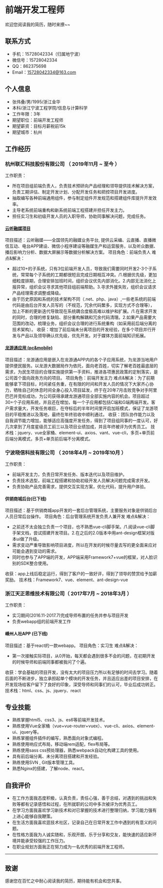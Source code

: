 # 前端开发工程师

 欢迎您阅读我的简历，随时来撩~~

## 联系方式

 - 手机：15728042334（归属地宁波）
 - 微信号：15728042334
 - QQ：862375698
 - Email：15728042334@163.com

## 个人信息

  - 张伟叠/男/1995/浙江金华
  - 本科/浙江宁波工程学院/信息与计算科学
  - 工作年限：3年
  - 期望职位：前端开发工程师
  - 期望薪资：目标月薪税前15k
  - 期望城市：杭州

## 工作经历

 ### 杭州联汇科技股份有限公司 （ 2019年11月 ~ 至今 ）

 工作职责：

 - 所在项目组前端负责人，负责技术预研向产品经理和领导提供技术解决方案，负责工期评估、制定开发计划、分配开发任务和把控项目开发进度。
 - 抽取编写各种前端通用组件，参与制定组件开发规范和搭建组件库提升开发效率。
 - 主导老系统前端重构和新系统前端工程搭建并担任开发主力。
 - 担任实习生和初级开发人员的入职导师，协助同事解决问题，完成任务。

 #### [云听融媒项目](http://w.linker.cc/)

 项目描述：云听融媒——全国领先的融媒业务平台, 提供云采编、云直播、直播微信互动、电台APP建设、微信小程序建设等融媒生产和运营服务，以及听众数据、播后影响力分析、数据大屏展示等数据分析解决方案。
 项目角色：前端负责人
 难点&解决：

 - 超过10+的子系统，只有3位前端开发人员，导致我们需要同时开发2-3个子系统，常常每个子系统的工期都很短且完成日期相互冲突。/1.根据优先级，更加细粒度排期，合理安排加班时间，组织会议优先内部消化。2.内部无法消化上报异常，组织会议寻求其他项目组前端帮助。3.寻求外援失败，组织会议请求产品经理需求调整或降级。
 - 由于历史原因和系统的技术架构不同（.net、php、java）,一些老系统的前端代码是由后台开发人员写的（不规范，冗余代码繁多，实现方式不合理等），加上不断的更新迭代导致现在系统耦合度极高难以维护和扩展。/1.在需求开发的同时，合理的修复缺陷、部分重构解耦和冗余代码清理。2.如果产品需要大范围的改动，梳理业务，组织会议合理的进行系统重构（如采用前后端分离的技术架构）。
收获：增加了前后端未分离项目的开发经验，在多个项目并行开发与产品以及领导确认优先级，优先开发。对于媒体方面前端知识拓展。

 #### [龙游通应用 (pc&mobile)](https://apps.apple.com/cn/app/%E9%BE%99%E6%B8%B8%E9%80%9A-%E9%BE%99%E6%B8%B8%E4%BA%BA%E7%9A%84%E7%99%BE%E4%BA%8B%E9%80%9A/id1467700882)
 项目描述：龙游通应用是嵌入在龙游通APP内的各个子应用系统，为龙游当地用户提供便民服务。以龙游大数据局作为依托，面向老百姓，切实了解老百姓最底层的需求，为民生项目的合理实施提供第一手资料，推进各项惠民政策的定制落实，是公司首个面向政务方向的项目。
 项目角色：前端开发主力
 难点&解决：为了前期能够拿下项目标，时间紧任务重，在有限的时间和开发人员的情况下大家齐心协力，牺牲自己的休息时间全身心投入项目延发，终于在20年7月击败竞争对手阿里巴巴并竞标成功，为公司获得承建龙游通项目全部实施内容的机会。项目超过30+个子应用系统，并且还在增加，每一个子应用都包括C端和G端两端开发。客户需求量大，开发任务艰巨，在夺标后的半年时间里开启加班模式，保证了龙游项目的平稳推进以及落地，最终在年终验收中顺利通过。
 收获：团队协作能力以及自我调节能力增加，能够适应高强度开发任务，得到了项目组同事的一度认可，好几次拿到了月度星级员工前三以及项目业绩加成，并且年终被评为优秀员工。
 技术栈：jquery、vue全家桶、element-ui、axios、vant、vue-cli，多页+单页前后端分离模式，多页+单页前后端不分离模式。

 ### 宁波晓信科技有限公司 （ 2018年4月 ~ 2019年10月 ）

 工作职责：

 - 前端开发主力，负责日常开发任务、版本迭代以及项目维护。
 - 负责技术选型，前端工程搭建和协助初级开发人员解决问题完成需求开发。
 - 负责协助产品完善需求，提供交互实现方案，优化代码，提升用户体验。

 #### 供销商城后台(已下线)

 项目描述：基于供销商城app开发的一套后台管理系统，主要服务对象是供销后台人员日常后台操作。
 项目角色：后台管理系统开发负责人兼开发
 难点&解决：

 - 之前还不太会独立负责一个项目，也不熟悉vue-cli脚手架。/1.阅读vue-cli脚手架文档，尝试搭建开发项目。2.在之后的2.0版本中用ant-design框架对版本ui做了升级。
 - 需求变动严重导致影响项目进度，所以在开发的时候尽量去写的更全面来应对可能会遇到变动的需求。
 - 同时也参与了APP端的开发，APP端采用Framework7+vue的框架，对人脸识别的SDK整合使用。

收获：app上线后稳定运行，得到了客户的一致好评，得到了领导的赞赏给予加薪奖励。
技术栈：Framework7、vue、element、ant-design-vue

 ### 浙江天正思维技术有限公司（ 2017年7月 ~ 2018年3月 ）

 工作职责：
 - 实习期间(2016.11-2017.7)完成导师布置的任务并参与项目开发
 - 负责webapp组的前端开发工作

 #### 嵊州人社APP (已下线)

 项目描述：基于react的一款webapp。
 项目角色：实习生
 难点&解决：

 - 第一次接触实际项目，从0开始，每天都会遇到很多不会的问题，在初期开发的时候导师和前端同事都被我问了个遍。

收获：学会基础的项目开发，没有太大的项目压力所以有足够的时间去学习。随着后面的不断进步，独立承担起单个模块的开发任务，并且适应出差的项目安排，在开发现场给客户留下了良好的印象，深受导师和同事们的认可，毕业后成功转正。
 技术栈：html、css、js、jquery、react



## 专业技能

- 熟练掌握html5、css3、js、es6等前端开发技术。
- 熟练使用Vue全家桶（vue+vue-router+vuex）、vue-cli、axios、element-ui、jquery等。
- 熟练掌握组件插件的编写，熟悉面向对象式编程。
- 熟练使用响应式布局，移动端rem适配，flex布局等。
- 熟练使用sass css预处理器，熟悉webpack自动化构建工具的使用。
- 具有前后端分离、未分离项目搭建和开发经验。
- 熟练使用SVN , Git版本管理工具。
- 熟悉Nginx的搭建，了解node、react。

## 自我评价

 - 在工作方面我态度积极，认真负责，责任心强，善于总结，对遇到的挑战和失败等都有记录感悟和过程，在所就职的公司中多次被评为优秀员工。
 - 在学习方面我喜欢学习新技术和对已掌握的技术进行整理归纳，学习能力强有上进心能够自我鞭策。
 - 在生活方面我喜欢逛技术社区，记录自己在日常开发工作中遇到的有意义的问题。
 - 在性格方面我为人诚实随和，乐观开朗，乐于分享和交友，能快速的适应新环境并能承受较强的工作压力。
 - 在职业规划方面我正在努力成为一名优秀的前端开发工程师。
 
---

## 致谢

感谢您在百忙之中耐心阅读我的简历，期待能有机会和您共事。
